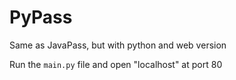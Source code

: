 # PyPass
Same as JavaPass, but with python and web version

Run the `main.py` file and open "localhost" at port 80 
